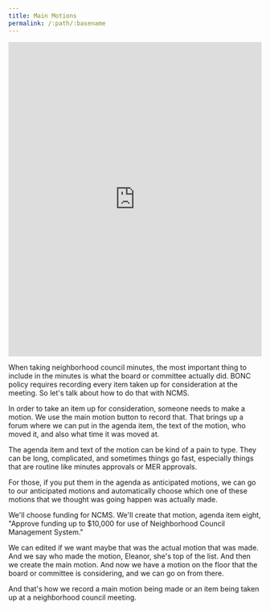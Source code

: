 ```yaml
---
title: Main Motions
permalink: /:path/:basename
---
```


<div style="position: relative; padding-bottom: 124.13793103448276%; height: 0;"><iframe src="https://www.loom.com/embed/01a68da02667487995878a2b3dcb50c0" frameborder="0" webkitallowfullscreen mozallowfullscreen allowfullscreen style="position: absolute; top: 0; left: 0; width: 100%; height: 100%;"></iframe></div>

When taking neighborhood council minutes, the most important thing to include in
the minutes is what the board or committee actually did. BONC policy requires
recording every item taken up for consideration at the meeting. So let's talk
about how to do that with NCMS.

In order to take an item up for consideration, someone needs to make a motion.
We use the main motion button to record that. That brings up a forum where we
can put in the agenda item, the text of the motion, who moved it, and also what
time it was moved at. 

The agenda item and text of the motion can be kind of a pain to type. They can
be long, complicated, and sometimes things go fast, especially things that are
routine like minutes approvals or MER approvals.

For those, if you put them in the agenda as anticipated motions, we can go to
our anticipated motions and automatically choose which one of these motions that
we thought was going happen was actually made.

We'll choose funding for NCMS. We'll create that motion, agenda item eight,
"Approve funding up to $10,000 for use of Neighborhood Council Management
System."

We can edited if we want maybe that was the actual motion that was made. And we
say who made the motion, Eleanor, she's top of the list. And then we create the
main motion. And now we have a motion on the floor that the board or committee
is considering, and we can go on from there.

And that's how we record a main motion being made or an item being taken up at a neighborhood council meeting.
